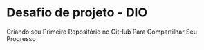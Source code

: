 # Desafio de projeto - DIO
Criando seu Primeiro Repositório no GitHub Para Compartilhar Seu Progresso
